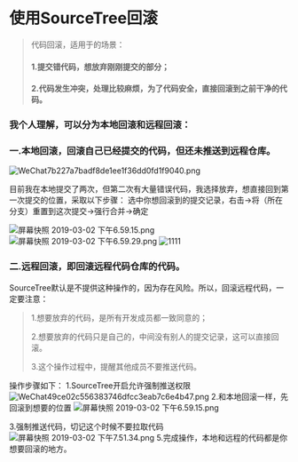 # 使用SourceTree回滚






  >代码回滚，适用于的场景：
   >#### 1.提交错代码，想放弃刚刚提交的部分；
   >#### 2.代码发生冲突，处理比较麻烦，为了代码安全，直接回滚到之前干净的代码。
  
  ### 我个人理解，可以分为本地回滚和远程回滚：
  ### 一.本地回滚，回滚自己已经提交的代码，但还未推送到远程仓库。
  ![WeChat7b227a7badf8de1ee1f36dd0fd1f9040.png](https://i.loli.net/2021/06/06/DVg62muXKwMCjIv.png)

   目前我在本地提交了两次，但第二次有大量错误代码，我选择放弃，想直接回到第一次提交的位置，采取以下步骤：
   选中你想回滚到的提交记录，右击->将（所在分支）重置到这次提交->强行合并->确定
   
   
   ![屏幕快照 2019-03-02 下午6.59.15.png](https://i.loli.net/2021/06/06/U7jYOH2pctzaIgX.png)
![屏幕快照 2019-03-02 下午6.59.29.png](https://i.loli.net/2021/06/06/9vLZkdUo35qh2Jz.png)
![1111](https://app.yinxiang.com/files/common-services/binary-datas/c2VydmljZVR5cGU9MiZzZXJ2aWNlRGF0YT17Im5vdGVHdWlkIjoiZjFmNDM0NzctNWI4ZS00YzlkLWFjZDMtZmMxZjJkMjJjZTQ4IiwicmVzb3VyY0d1aWQiOiJjYTg4Y2YyYi0zNDg0LTQ3NGYtYmRiYi00MTJkMjVlZmQ5MTEifQ==)



### 二.远程回滚，即回滚远程代码仓库的代码。
SourceTree默认是不提供这种操作的，因为存在风险。所以，回滚远程代码，一定要注意：
>1.想要放弃的代码，是所有开发成员都一致同意的；
>
>2.想要放弃的代码只是自己的，中间没有别人的提交记录，这可以直接回滚。
>
>3.这个操作过程中，提醒其他成员不要推送代码。
>
  操作步骤如下：
  1.SourceTree开启允许强制推送权限
  ![WeChat49ce02c556383746dfcc3eab7c6e4b47.png](https://i.loli.net/2021/06/06/Do1FNxc2H5ZUkib.png)
  2.和本地回滚一样，先回滚到想要的位置
![屏幕快照 2019-03-02 下午6.59.15.png](https://i.loli.net/2021/06/06/U7jYOH2pctzaIgX.png)

3.强制推送代码，切记这个时候不要拉取代码
![屏幕快照 2019-03-02 下午7.51.34.png](https://i.loli.net/2021/06/06/xEpKXcMbykY5mtQ.png)
5.完成操作，本地和远程的代码都是你想要回滚的地方。



